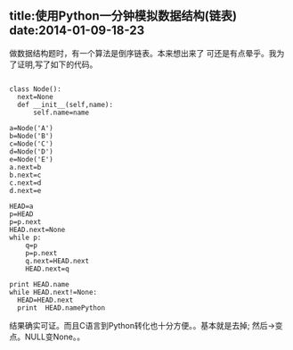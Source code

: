 title:使用Python一分钟模拟数据结构(链表)
date:2014-01-09-18-23
---
做数据结构题时，有一个算法是倒序链表。本来想出来了 可还是有点晕乎。我为了证明,写了如下的代码。

<pre><code>
class Node():
  next=None
  def __init__(self,name):
      self.name=name

a=Node('A')
b=Node('B')
c=Node('C')
d=Node('D')
e=Node('E')
a.next=b
b.next=c
c.next=d
d.next=e

HEAD=a
p=HEAD
p=p.next
HEAD.next=None
while p:
	q=p
	p=p.next
	q.next=HEAD.next
	HEAD.next=q

print HEAD.name
while HEAD.next!=None:
  HEAD=HEAD.next
  print  HEAD.namePython
</code></pre>

结果确实可证。而且C语言到Python转化也十分方便。。基本就是去掉; 然后->变点。NULL变None。。